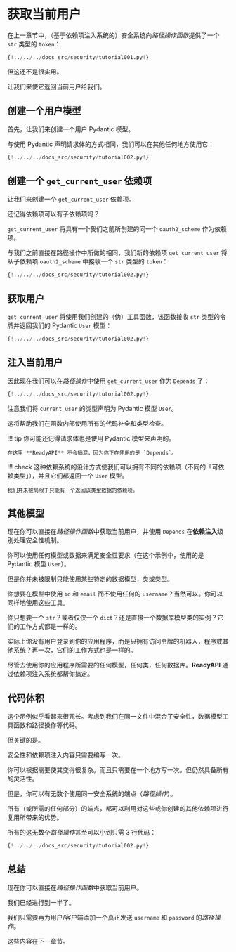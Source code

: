 # 获取当前用户

在上一章节中，（基于依赖项注入系统的）安全系统向*路径操作函数*提供了一个 `str` 类型的 `token`：

```Python hl_lines="10"
{!../../../docs_src/security/tutorial001.py!}
```

但这还不是很实用。

让我们来使它返回当前用户给我们。


## 创建一个用户模型

首先，让我们来创建一个用户 Pydantic 模型。

与使用 Pydantic 声明请求体的方式相同，我们可以在其他任何地方使用它：

```Python hl_lines="5  12-16"
{!../../../docs_src/security/tutorial002.py!}
```

## 创建一个 `get_current_user` 依赖项

让我们来创建一个 `get_current_user` 依赖项。

还记得依赖项可以有子依赖项吗？

`get_current_user` 将具有一个我们之前所创建的同一个 `oauth2_scheme` 作为依赖项。

与我们之前直接在路径操作中所做的相同，我们新的依赖项 `get_current_user` 将从子依赖项 `oauth2_scheme` 中接收一个 `str` 类型的 `token`：

```Python hl_lines="25"
{!../../../docs_src/security/tutorial002.py!}
```

## 获取用户

`get_current_user` 将使用我们创建的（伪）工具函数，该函数接收 `str` 类型的令牌并返回我们的 Pydantic `User` 模型：

```Python hl_lines="19-22  26-27"
{!../../../docs_src/security/tutorial002.py!}
```

## 注入当前用户

因此现在我们可以在*路径操作*中使用 `get_current_user` 作为 `Depends` 了：

```Python hl_lines="31"
{!../../../docs_src/security/tutorial002.py!}
```

注意我们将 `current_user` 的类型声明为 Pydantic 模型 `User`。

这将帮助我们在函数内部使用所有的代码补全和类型检查。

!!! tip
    你可能还记得请求体也是使用 Pydantic 模型来声明的。

    在这里 **ReadyAPI** 不会搞混，因为你正在使用的是 `Depends`。

!!! check
    这种依赖系统的设计方式使我们可以拥有不同的依赖项（不同的「可依赖类型」），并且它们都返回一个 `User` 模型。

    我们并未被局限于只能有一个返回该类型数据的依赖项。


## 其他模型

现在你可以直接在*路径操作函数*中获取当前用户，并使用 `Depends` 在**依赖注入**级别处理安全性机制。

你可以使用任何模型或数据来满足安全性要求（在这个示例中，使用的是 Pydantic 模型 `User`）。

但是你并未被限制只能使用某些特定的数据模型，类或类型。

你想要在模型中使用 `id` 和 `email` 而不使用任何的 `username`？当然可以。你可以同样地使用这些工具。

你只想要一个 `str`？或者仅仅一个 `dict`？还是直接一个数据库模型类的实例？它们的工作方式都是一样的。

实际上你没有用户登录到你的应用程序，而是只拥有访问令牌的机器人，程序或其他系统？再一次，它们的工作方式也是一样的。

尽管去使用你的应用程序所需要的任何模型，任何类，任何数据库。**ReadyAPI** 通过依赖项注入系统都帮你搞定。


## 代码体积

这个示例似乎看起来很冗长。考虑到我们在同一文件中混合了安全性，数据模型工具函数和路径操作等代码。

但关键的是。

安全性和依赖项注入内容只需要编写一次。

你可以根据需要使其变得很复杂。而且只需要在一个地方写一次。但仍然具备所有的灵活性。

但是，你可以有无数个使用同一安全系统的端点（*路径操作*）。

所有（或所需的任何部分）的端点，都可以利用对这些或你创建的其他依赖项进行复用所带来的优势。

所有的这无数个*路径操作*甚至可以小到只需 3 行代码：

```Python hl_lines="30-32"
{!../../../docs_src/security/tutorial002.py!}
```

## 总结

现在你可以直接在*路径操作函数*中获取当前用户。

我们已经进行到一半了。

我们只需要再为用户/客户端添加一个真正发送 `username` 和 `password` 的*路径操作*。

这些内容在下一章节。
